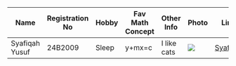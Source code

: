 Name | Registration No | Hobby | Fav Math Concept | Other Info | Photo | Link
--- | --- | --- | --- | --- | --- | ---
Syafiqah Yusuf | 24B2009 | Sleep | y+mx=c | I like cats | ![](https://uploads.dailydot.com/2018/10/olli-the-polite-cat.jpg?auto=compress&fm=pjpg) | [SyafYus](https://github.com/SyafYus)
